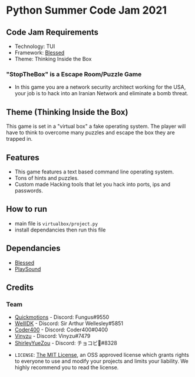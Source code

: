# Python Summer Code Jam 2021
## Code Jam Requirements
* Technology: TUI
* Framework: [Blessed](https://github.com/chjj/blessed)
* Theme: Thinking Inside the Box

### "StopTheBox" is a Escape Room/Puzzle Game
* In this game you are a network security architect working for the USA, your job is to hack into an Iranian Network and eliminate a bomb threat.

## Theme (Thinking Inside the Box)
This game is set in a "virtual box" a fake operating system.
The player will have to think to overcome many puzzles and escape the box they are trapped in.

## Features
* This game features a text based command line operating system. 
* Tons of hints and puzzles. 
* Custom made Hacking tools that let you hack into ports, ips and passwords.

## How to run
* main file is ```virtualbox/project.py```
* install dependancies then run this file

## Dependancies
* [Blessed](https://github.com/chjj/blessed)
* [PlaySound](https://github.com/TaylorSMarks/playsound)

## Credits
### Team
* [Quickmotions](https://github.com/Quickmotions) - Discord: Fungus#9550
* [WelllDK](https://github.com/WellIDKRealy) - Discord: Sir Arthur Wellesley#5851
* [Coder400](https://github.com/Coder4OO) - Discord: Coder400#0400
* [Vinyzu](https://github.com/Vinyzu) - Discord: Vinyzu#7479
* [ShirleyYueZou](https://github.com/ShirleyYueZou) - Discord: チョコビ🍫#8328


- `LICENSE`: [The MIT License](https://opensource.org/licenses/MIT), an OSS approved license which grants rights to everyone to use and modify your projects and limits your liability. We highly recommend you to read the license.
